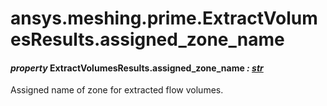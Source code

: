 <a id="ansys-meshing-prime-extractvolumesresults-assigned-zone-name"></a>

# ansys.meshing.prime.ExtractVolumesResults.assigned_zone_name

<a id="ansys.meshing.prime.ExtractVolumesResults.assigned_zone_name"></a>

#### *property* ExtractVolumesResults.assigned_zone_name *: [str](https://docs.python.org/3.11/library/stdtypes.html#str)*

Assigned name of zone for extracted flow volumes.

<!-- !! processed by numpydoc !! -->
